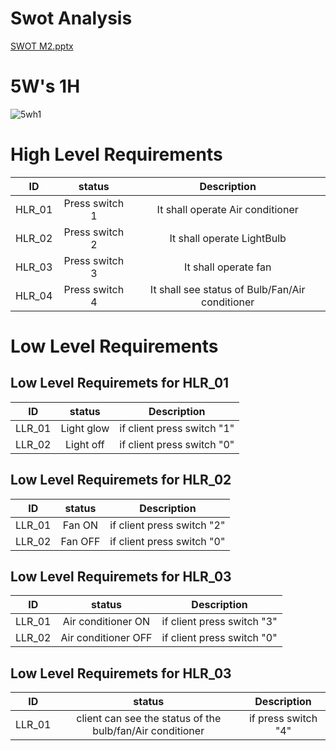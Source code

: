 # Swot Analysis
[SWOT M2.pptx](https://github.com/naveenreddiedodla/Smart-Switch/files/8354821/SWOT.M2.pptx)





# 5W's 1H
![5wh1](https://user-images.githubusercontent.com/98865218/160111347-1eddd85a-bf31-40ab-bf92-4d76d3fbc30a.png)










# High Level Requirements 


|ID|status|Description|
|:----:|:---:|:----:|
|HLR_01|Press switch 1| It shall operate Air conditioner |
|HLR_02|Press switch 2| It shall operate LightBulb|
|HLR_03|Press switch 3| It shall operate fan|
|HLR_04|Press switch 4| It shall see status of Bulb/Fan/Air conditioner |

# Low Level Requirements

## Low Level Requiremets for HLR_01

|ID|status|Description|
|:----:|:---:|:----:|
|LLR_01|Light glow| if client press switch "1"|
|LLR_02|Light off |if client press switch "0" |

## Low Level Requiremets for HLR_02

|ID|status|Description|
|:----:|:---:|:----:|
|LLR_01|Fan ON| if client press switch "2"|
|LLR_02|Fan OFF| if client press switch "0"|

## Low Level Requiremets for HLR_03

|ID|status|Description|
|:----:|:---:|:----:|
|LLR_01|Air conditioner ON |if client press switch "3"|
|LLR_02|Air conditioner OFF|if client press switch "0"|

##  Low Level Requiremets for HLR_03

|ID|status|Description|
|:----:|:---:|:----:|
|LLR_01|client can see the status of the bulb/fan/Air conditioner |if press switch "4"|
